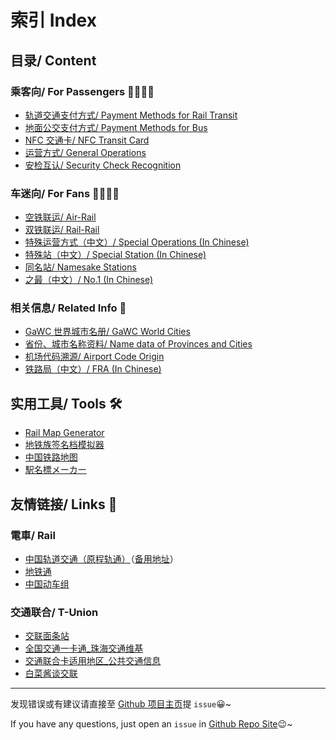 # 索引 Index 

## 目录/ Content

### 乘客向/ For Passengers 👨‍🚀👩‍🚀
- [轨道交通支付方式/ Payment Methods for Rail Transit](https://ivysauro.github.io/CNRT/data/Pay)
- [地面公交支付方式/ Payment Methods for Bus](https://ivysauro.github.io/CNRT/data/Bus%20Pay)
- [NFC 交通卡/ NFC Transit Card](https://ivysauro.github.io/CNRT/data/NFC)
- [运营方式/ General Operations](https://ivysauro.github.io/CNRT/data/General%20Operations)
- [安检互认/ Security Check Recognition](https://ivysauro.github.io/CNRT/data/Security%20Check)

### 车迷向/ For Fans 🕵️‍♂️🕵️‍♀️
- [空铁联运/ Air-Rail](https://ivysauro.github.io/CNRT/data/Air-Rail)
- [双铁联运/ Rail-Rail](https://ivysauro.github.io/CNRT/data/Rail-Rail)
- [特殊运营方式（中文）/ Special Operations (In Chinese)](https://ivysauro.github.io/CNRT/data/Special%20Operations)
- [特殊站（中文）/ Special Station (In Chinese)](https://ivysauro.github.io/CNRT/data/Special%20Station)
- [同名站/ Namesake Stations](https://ivysauro.github.io/CNRT/data/Namesake)
- [之最（中文）/ No.1 (In Chinese)](https://ivysauro.github.io/CNRT/data/zui)

### 相关信息/ Related Info 🧷
- [GaWC 世界城市名册/ GaWC World Cities](https://ivysauro.github.io/CNRT/data/GaWC)
- [省份、城市名称资料/ Name data of Provinces and Cities](https://ivysauro.github.io/CNRT/data/Name)
- [机场代码溯源/ Airport Code Origin](https://ivysauro.github.io/CNRT/data/Airport)
- [铁路局（中文）/ FRA (In Chinese)](https://ivysauro.github.io/CNRT/data/FRA)

## 实用工具/ Tools 🛠
- [Rail Map Generator](https://wongchito.github.io/RailMapGenerator/)
- [地铁族签名档模拟器](https://imisty.github.io/Metro-Simulator/dist/index.html)
- [中国铁路地图](http://cnrail.geogv.org/zhcn/?useMapboxGl=true)
- [駅名標メーカー](http://aniani.me/station/)

## 友情链接/ Links 🔗

### 電車/ Rail
- [中国轨道交通（原程轨通）](https://urbanrail.china-emu.cn/)（[备用地址](https://mcmcrt.china-emu.cn/)）
- [地铁通](http://www.metroman.cn/)
- [中国动车组](https://www.china-emu.cn/)

### 交通联合/ T-Union
- [交联面条站](https://www.tunionfans.com/)
- [全国交通一卡通_珠海交通维基](http://w.zhbus.org/index.php?title=全国交通一卡通)
- [交通联合卡适用地区_公共交通信息](https://ipt.kopisee.com/canton/zh-cn/t-union)
- [白菜酱谈交联](http://supershinetalkabouttu.mysxl.cn/)

---
发现错误或有建议请直接至 [Github 项目主页](https://github.com/Ivysauro/CNRT)提 `issue`😀~

If you have any questions, just open an `issue` in [Github Repo Site](https://github.com/Ivysauro/CNRT)😉~
